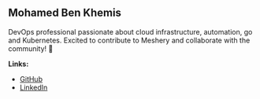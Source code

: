 ## Mohamed Ben Khemis
DevOps professional passionate about cloud infrastructure, automation, go and Kubernetes.
Excited to contribute to Meshery and collaborate with the community! 🚀

**Links:**  
- [GitHub](https://github.com/Mohamed-ben-khemis)
- [LinkedIn](https://www.linkedin.com/in/mohamed-benkhemis/) 
